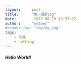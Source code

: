 ```yaml
---
layout:     post
title:      "第一篇blog"
date:        2017-08-29 19:37:22
author:     "vetoer"
#header-img: "img/bg.png"
tags:
    - 杂篇
    - nothing
---
```

##### Hello World!
